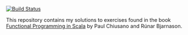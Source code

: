 [![Build Status](https://travis-ci.org/goboss/fpinscala.svg?branch=master)](https://travis-ci.org/goboss/fpinscala)

This repository contains my solutions to exercises found in the book
[Functional Programming in Scala](http://manning.com/bjarnason/) by Paul Chiusano and Rúnar Bjarnason.
